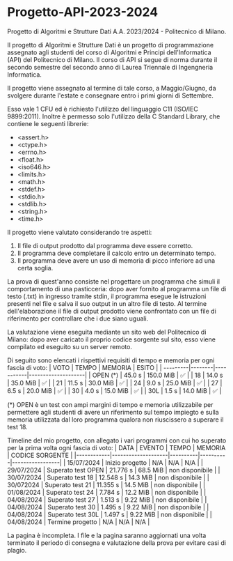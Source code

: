 # Progetto-API-2023-2024
Progetto di Algoritmi e Strutture Dati A.A. 2023/2024 - Politecnico di Milano.

Il progetto di Algoritmi e Strutture Dati è un progetto di programmazione assegnato agli studenti del corso di Algoritmi e Principi dell'Informatica (API) del Politecnico di Milano.
Il corso di API si segue di norma durante il secondo semestre del secondo anno di Laurea Triennale di Ingengneria Informatica.

Il progetto viene assegnato al termine di tale corso, a Maggio/Giugno, da svolgere durante l'estate e consegnare entro i primi giorni di Settembre.

Esso vale 1 CFU ed è richiesto l'utilizzo del linguaggio C11 (ISO/IEC 9899:2011). Inoltre è permesso solo l'utilizzo della C Standard Library, che contiene le seguenti librerie:
* <assert.h>
* <ctype.h>
* <errno.h>
* <float.h>
* <iso646.h>
* <limits.h>
* <math.h>
* <stdef.h>
* <stdio.h>
* <stdlib.h>
* <string.h>
* <time.h>

Il progetto viene valutato considerando tre aspetti:
1. Il file di output prodotto dal programma deve essere corretto.
2. Il programma deve completare il calcolo entro un determinato tempo.
3. Il programma deve avere un uso di memoria di picco inferiore ad una certa soglia.

La prova di quest'anno consiste nel progettare un programma che simuli il comportamento di una pasticceria: dopo aver fornito al programma un file di testo (.txt) in ingresso tramite stdin,
il programma esegue le istruzioni presenti nel file e salva il suo output in un altro file di testo.
Al termine dell'elaborazione il file di output prodotto viene confrontato con un file di riferimento per controllare che i due siano uguali.

La valutazione viene eseguita mediante un sito web del Politecnico di Milano: dopo aver caricato il proprio codice sorgente sul sito, esso viene compilato ed eseguito su un server remoto.

Di seguito sono elencati i rispettivi requisiti di tempo e memoria per ogni fascia di voto:
| VOTO     | TEMPO  | MEMORIA   | ESITO              |
| ---------|--------|-----------|--------------------|
| OPEN (*) | 45.0 s | 150.0 MiB | :white_check_mark: |
| 18       | 14.0 s | 35.0 MiB  | :white_check_mark: |
| 21       | 11.5 s | 30.0 MiB  | :white_check_mark: |
| 24       | 9.0 s  | 25.0 MiB  | :white_check_mark: |
| 27       | 6.5 s  | 20.0 MiB  | :white_check_mark: |
| 30       | 4.0 s  | 15.0 MiB  | :white_check_mark: |
| 30L      | 1.5 s  | 14.0 MiB  | :white_check_mark: |

(*) OPEN è un test con ampi margini di tempo e memoria utilizzabile per permettere agli studenti di avere un riferimento sul tempo impiegto e sulla memoria utilizzata dal loro programma qualora non riuscissero a superare il test 18.

Timeline del mio progetto, con allegato i vari programmi con cui ho superato per la prima volta ogni fascia di voto:
| DATA       | EVENTO             | TEMPO    | MEMORIA  | CODICE SORGENTE |
|------------|--------------------|----------|----------|-----------------|
| 15/07/2024 | Inizio progetto    | N/A      | N/A      | N/A             |
| 29/07/2024 | Superato test OPEN | 21.776 s | 68.5 MiB | non disponibile |
| 30/07/2024 | Superato test 18   | 12.548 s | 14.3 MiB | non disponibile |
| 30/072024  | Superato test 21   | 11.355 s | 14.5 MiB | non disponibile |
| 01/08/2024 | Superato test 24   | 7.784 s  | 12.2 MiB | non disponibile |
| 04/08/2024 | Superato test 27   | 1.513 s  | 9.22 MiB | non disponibile |
| 04/08/2024 | Superato test 30   | 1.495 s  | 9.22 MiB | non disponibile |
| 04/08/2024 | Superato test 30L  | 1.497 s  | 9.22 MiB | non disponibile |
| 04/08/2024 | Termine progetto   | N/A      | N/A      | N/A             |

La pagina è incompleta.
I file e la pagina saranno aggiornati una volta terminato il periodo di consegna e valutazione della prova per evitare casi di plagio.
